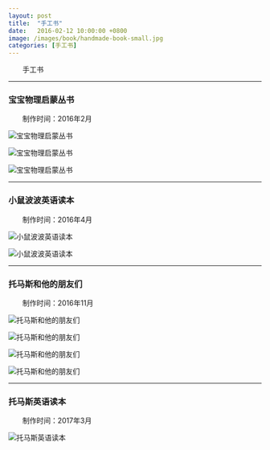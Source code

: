```yaml
---
layout: post
title:  "手工书"
date:   2016-02-12 10:00:00 +0800
image: /images/book/handmade-book-small.jpg
categories: [手工书]
---
```


　　手工书

------

<h3>宝宝物理启蒙丛书</h3>

　　制作时间：2016年2月

![宝宝物理启蒙丛书]({{site.baseurl}}/images/book/20160212宝宝物理启蒙丛书-1.jpg)

![宝宝物理启蒙丛书]({{site.baseurl}}/images/book/20160212宝宝物理启蒙丛书-2.jpg)

![宝宝物理启蒙丛书]({{site.baseurl}}/images/book/20160212宝宝物理启蒙丛书-3.jpg)

------

<h3>小鼠波波英语读本</h3>

　　制作时间：2016年4月

![小鼠波波英语读本]({{site.baseurl}}/images/book/20160415小鼠波波英语读本手工书-1.jpg)

![小鼠波波英语读本]({{site.baseurl}}/images/book/20160415小鼠波波英语读本手工书-2.jpg)

------

<h3>托马斯和他的朋友们</h3>

　　制作时间：2016年11月

![托马斯和他的朋友们]({{site.baseurl}}/images/book/20161102托马斯和他的朋友们-1.jpg)

![托马斯和他的朋友们]({{site.baseurl}}/images/book/20161102托马斯和他的朋友们-3.jpg)

![托马斯和他的朋友们]({{site.baseurl}}/images/book/20161102托马斯和他的朋友们-4.jpg)

![托马斯和他的朋友们]({{site.baseurl}}/images/book/20161102托马斯和他的朋友们-5.jpg)

------

<h3>托马斯英语读本</h3>

　　制作时间：2017年3月

![托马斯英语读本]({{site.baseurl}}/images/book/20170306托马斯英语读本手工书.jpg)